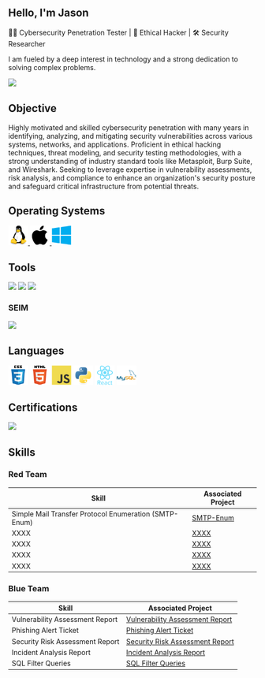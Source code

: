 ## Hello, I'm Jason
👨‍💻 Cybersecurity Penetration Tester | 🔐 Ethical Hacker | 🛠 Security Researcher

I am fueled by a deep interest in technology and a strong dedication to solving complex problems.

<a href="https://www.linkedin.com/in/jason-passmore-541868245/"><img src="https://img.shields.io/badge/-LinkedIn-0072b1?&style=for-the-badge&logo=linkedin&logoColor=white" /></a>


## Objective
 Highly motivated and skilled cybersecurity penetration with many years in identifying, analyzing, and mitigating security vulnerabilities across various systems, networks, and applications. Proficient in ethical hacking techniques, threat modeling, and security testing methodologies, with a strong understanding of industry standard tools like Metasploit, Burp Suite, and Wireshark. Seeking to leverage expertise in vulnerability assessments, risk analysis, and compliance to enhance an organization's security posture and safeguard critical infrastructure from potential threats.


## Operating Systems
<a href="#" target="_blank" rel="noreferrer"> <img src="https://raw.githubusercontent.com/devicons/devicon/master/icons/linux/linux-original.svg" alt="linux" width="40" height="40"/> </a>
<a href="#" target="_blank" rel="noreferrer"> <img src="https://raw.githubusercontent.com/devicons/devicon/master/icons/apple/apple-original.svg" alt="ios" width="40" height="40"/> </a>
<a href="#" target="_blank" rel="noreferrer"> <img src="https://raw.githubusercontent.com/devicons/devicon/master/icons/windows8/windows8-original.svg" alt="windows" width="40" height="40"/> 
</a>

## Tools

<div>
  <img src="https://img.shields.io/badge/-Metasploit-0e0e0e?style=for-the-badge&logo=Metasploit&logoColor=white" />
  <img src="https://img.shields.io/badge/-Wireshark-1679A7?&style=for-the-badge&logo=Wireshark&logoColor=white" />
  <img src="https://img.shields.io/badge/-Burp%20Suite-FF8800?style=for-the-badge&logo=Burp%20Suite&logoColor=white" />
</div>



### SEIM
<div>
  <img src="https://img.shields.io/badge/-Splunk-000000?&style=for-the-badge&logo=Splunk&logoColor=white" />
</div>


## Languages 
<a href="#" target="_blank" rel="noreferrer"> <img src="https://raw.githubusercontent.com/devicons/devicon/master/icons/css3/css3-original-wordmark.svg" alt="css3" width="40" height="40"/></a>
<a href="#" target="_blank" rel="noreferrer"> <img src="https://raw.githubusercontent.com/devicons/devicon/master/icons/html5/html5-original-wordmark.svg" alt="html5" width="40" height="40"/></a>
<a href="#" target="_blank" rel="noreferrer"> <img src="https://raw.githubusercontent.com/devicons/devicon/master/icons/javascript/javascript-original.svg" alt="javascript" width="40" height="40"/></a>
<a href="#" target="_blank" rel="noreferrer"> <img src="https://raw.githubusercontent.com/devicons/devicon/master/icons/python/python-original.svg" alt="python" width="40" height="40"/></a> 
<a href="#" target="_blank" rel="noreferrer"> <img src="https://raw.githubusercontent.com/devicons/devicon/master/icons/react/react-original-wordmark.svg" alt="react" width="40" height="40"/></a>
<a href="#" target="_blank" rel="noreferrer"> <img src="https://raw.githubusercontent.com/devicons/devicon/master/icons/mysql/mysql-original-wordmark.svg" alt="mysql" width="40" height="40"/></a>


## Certifications
 <img src="https://img.shields.io/badge/-Google_Cybersecurity-4285F4?style=for-the-badge&logo=google&logoColor=white"/>

## Skills

### Red Team
| Skill                                         | Associated Project         |
|-----------------------------------------------|----------------------------|
| Simple Mail Transfer Protocol Enumeration (SMTP-Enum)          | <a href="https://github.com/JPass85/SMTP-Enum">SMTP-Enum</a>|
| XXXX | <a href="xxxx">XXXX</a>|
| XXXX        | <a href="xxxx">XXXX</a>|
| XXXX     | <a href="xxxx">XXXX</a>|
| XXXX                 | <a href="xxxx">XXXX</a>|


### Blue Team
| Skill                                         | Associated Project         |
|-----------------------------------------------|----------------------------|
| Vulnerability Assessment Report         | <a href="https://github.com/JPass85/Vulnerability-Assessment-Report">Vulnerability Assessment Report</a>|
| Phishing Alert Ticket | <a href="https://github.com/JPass85/Phishing-Alert-Ticket">Phishing Alert Ticket</a>|
| Security Risk Assessment Report        | <a href="https://github.com/JPass85/Security-Risk-Assessment-Report">Security Risk Assessment Report</a>|
| Incident Analysis Report     | <a href="https://github.com/JPass85/Incident-Analysis-Report/tree/main">Incident Analysis Report</a>|
| SQL Filter Queries                 | <a href="https://github.com/JPass85/SQL-Filter-Queries/tree/main"> SQL Filter Queries</a>|


